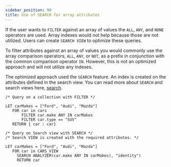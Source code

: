 ```yaml
---
sidebar_position: 90
title: Use of SEARCH for array attributes
---
```


If the user wants to `FILTER` against an array of values the `ALL`, `ANY`, and `NONE` operators are used. Array indexes would not help because those are not utilized. Users can create `SEARCH VIEW` to optimize these queries.

To filter attributes against an array of values you would commonly use the array comparison operators, `ALL`, `ANY`, or `NOT`, as a prefix in conjunction with the common comparison operator `IN`. However, this is not an optimized approach and will not utilize any indexes.

The optimized approach used the `SEARCH` feature. An index is created on the attributes defined in the search view. You can read more about `SEARCH` and search views here, [search](https://macrometa.com/docs/search/search).

```
/* Query on a collection with FILTER */

LET carMakes = ["Ford", "Audi", "Mazda"]
   FOR car in cars
       FILTER car.make ANY IN carMakes
       FILTER car.type == "SUV"
   RETURN { car : car}

/* Query on Search view with SEARCH */
/* Search VIEW is created with the required attributes. */

LET carMakes = ["Ford", "Audi", "Mazda"]
   FOR car in CARS_VIEW
     SEARCH ANALYZER(car.make ANY IN carMakes), "identity")
	 RETURN car
```
